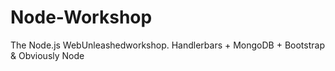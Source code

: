 Node-Workshop
=============

The Node.js WebUnleashedworkshop. Handlerbars + MongoDB + Bootstrap &amp; Obviously Node